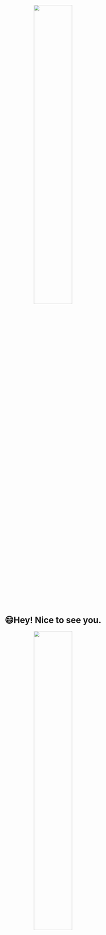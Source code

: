 

<!--
**DunHouGo/DunHouGo** is a ✨ _special_ ✨ repository because its `README.md` (this file) appears on your GitHub profile.

Here are some ideas to get you started:

- 🔭 I’m currently working on ...
- 🌱 I’m currently learning ...
- 👯 I’m looking to collaborate on ...
- 🤔 I’m looking for help with ...
- 💬 Ask me about ...
- 📫 How to reach me: ...
- 😄 Pronouns: ...
- ⚡ Fun fact: ...
-->
<div align="center">
<img src="https://rishavanand.github.io/static/images/greetings.gif" align="center" style="width: 50%" />
</div>  


<h1 align="center">😄Hey! Nice to see you.</h1>
<!--
<!--https://github.com/piyushsuthar/github-readme-quotes-->
<div align="center">
<img src="https://quotes-github-readme.vercel.app/api?type=horizontal&theme=dark&quote=I%20am%20a%20habbit%20developer%20and%20mostly%20coding%20for%20Maxon%20Cinema%204D%20plugins%20and%20tools.&author=DunHouGo" align="center" style="width: 50%" />
</div>  
-->
<!--
<p>Welcome to my page! </br> I'm <b>DunHouGo</b>, a habbit developer and mostly coding for Maxon Cinema 4D plugins and tools.</p>
<h3>Things I code with</h3>
  <img alt="React" src="Assets\adobe.svg" width=24/>
    <img src="https://komarev.com/ghpvc/?username=DunHouGo&&style=flat-square" align="center" />
-->
<!--
<h2 align="center">⚡My Skills</h2>
<p align="center"> 
  <img alt="Houdini" src="https://img.shields.io/badge/-Houdini-8DD6F9?style=flat-square&logo=houdini&logoColor=white" /> 
  <img alt="Nuke" src="https://img.shields.io/badge/-Nuke-007ACC?style=flat-square&logo=nuke&logoColor=white" />
  <img alt="Cinema4D" src="https://img.shields.io/badge/-Cinema 4D-46a2f1?style=flat-square&logo=Cinema4D&logoColor=white" />
  <img alt="Adobe" src="https://img.shields.io/badge/-Adobe-2088FF?style=flat-square&logo=adobe&logoColor=white" />
  <img alt="Adobe After Effects" src="https://img.shields.io/badge/-After Effects-1a73e8?style=flat-square&logo=adobeaftereffects&logoColor=white" />
  <img alt="Adobe Premire" src="https://img.shields.io/badge/-Adobe Premire-1a73e8?style=flat-square&logo=adobeaftereffects&logoColor=white" />
  <img alt="Adobe PhotoShop" src="https://img.shields.io/badge/-Adobe PhotoShop-1a73e8?style=flat-square&logo=adobephotoshop&logoColor=white" />
  <img alt="Adobe Illustrator" src="https://img.shields.io/badge/-Adobe Illustrator-1a73e8?style=flat-square&logo=adobeillustrator&logoColor=white" />
  <img alt="html5" src="https://img.shields.io/badge/-HTML5-E34F26?style=flat-square&logo=html5&logoColor=white" />
  <img alt="Python" src="https://img.shields.io/badge/-Python-E34F26?style=flat-square&logo=python&logoColor=white" />

</p>
-->
<!--
开源项目
-->
<h2 align="center">&#x2705;Open projects</h2>
<div align="center">
<table align="center">
  <thead align="center">
    <tr border: none;>
      <td><b>🎁 Projects</b></td>
      <td><b>⭐ Stars</b></td>
      <td><b>📚 Last Commit</b></td>
      <td><b>🛎 Languages</b></td>
    </tr>    
  </thead>  
  <tbody>
    <tr>    
      <td><a href="https://github.com/DunHouGo/Custom_Redshift_API"><b>Custom_Redshift_API</b></a></td>
      <td><img alt="Stars" src="https://img.shields.io/github/stars/DunHouGo/Custom_Redshift_API?style=flat-square&labelColor=343b41"/></td>
      <td><img alt="Last Commit" src="https://img.shields.io/github/last-commit/DunHouGo/Custom_Redshift_API?color=orange&style=flat-square&labelColor=343b41"/></td>
      <td><img alt="Languages" src="https://img.shields.io/github/languages/top/DunHouGo/Custom_Redshift_API?color=yellow&style=flat-square&labelColor=343b41"/></td>
    </tr>
	  <tr>
      <td><a href="https://github.com/DunHouGo/cinema4d_Shortcut"><b>cinema4d_Shortcut</b></a></td>
      <td><img alt="Stars" src="https://img.shields.io/github/stars/DunHouGo/cinema4d_Shortcut?style=flat-square&labelColor=343b41"/></td>
      <td><img alt="Last Commit" src="https://img.shields.io/github/last-commit/DunHouGo/cinema4d_Shortcut?color=orange&style=flat-square&labelColor=343b41"/></td>
      <td><img alt="Languages" src="https://img.shields.io/github/languages/top/DunHouGo/cinema4d_Shortcut?color=yellow&style=flat-square&labelColor=343b41"/></td>
    </tr>
    <tr>
      <td><a href="https://github.com/DunHouGo/cinema4d-scripts"><b>cinema4d-scripts</b></a></td>
      <td><img alt="Stars" src="https://img.shields.io/github/stars/DunHouGo/cinema4d-scripts?style=flat-square&labelColor=343b41"/></td>
      <td><img alt="Last Commit" src="https://img.shields.io/github/last-commit/DunHouGo/cinema4d-scripts?color=orange&style=flat-square&labelColor=343b41"/></td>
      <td><img alt="Languages" src="https://img.shields.io/github/languages/top/DunHouGo/cinema4d-scripts?color=yellow&style=flat-square&labelColor=343b41"/></td>
    </tr>
  </tbody>
</table>
</div>
<!--
闭源项目
-->


<h2 align="center">&#x26D4;Closed projects</h2>
<div align="center">
<table align="center">
  <thead align="center">
    <tr border: none;>
      <td><b>🎁 Projects</b></td>
      <td><b>⭐ Stars</b></td>
      <td><b>📚 Last Commit</b></td>
      <td><b>🛎 Languages</b></td>
    </tr> 
  </thead>
  <tbody>
    <tr>
      <td><a href="https://github.com/DunHouGo/c4dplugin_PluginManager"><b>c4dplugin_PluginManager</b></a></td>
      <td><img alt="Stars" src="https://img.shields.io/github/stars/DunHouGo/c4dplugin_PluginManager?style=flat-square&labelColor=343b41"/></td>
      <td><img alt="Last Commit" src="https://img.shields.io/github/last-commit/DunHouGo/c4dplugin_PluginManager?color=orange&style=flat-square&labelColor=343b41"/></td>
      <td><img alt="Languages" src="https://img.shields.io/github/languages/top/DunHouGo/c4dplugin_PluginManager?color=yellow&style=flat-square&labelColor=343b41"/></td>
    </tr>
	  <tr>
      <td><a href="https://github.com/DunHouGo/c4dplugin_RenderFlow"><b>c4dplugin_RenderFlow</b></a></td>
      <td><img alt="Stars" src="https://img.shields.io/github/stars/DunHouGo/c4dplugin_RenderFlow?style=flat-square&labelColor=343b41"/></td>
      <td><img alt="Last Commit" src="https://img.shields.io/github/last-commit/DunHouGo/c4dplugin_RenderFlow?color=orange&style=flat-square&labelColor=343b41"/></td>
      <td><img alt="Languages" src="https://img.shields.io/github/languages/top/DunHouGo/c4dplugin_RenderFlow?color=yellow&style=flat-square&labelColor=343b41"/></td>
    </tr>    
    <tr>
      <td><a href="https://github.com/DunHouGo/c4dplugin_RQSpyer"><b>c4dplugin_RQSpyer</b></a></td>
      <td><img alt="Stars" src="https://img.shields.io/github/stars/DunHouGo/c4dplugin_RQSpyer?style=flat-square&labelColor=343b41"/></td>
      <td><img alt="Last Commit" src="https://img.shields.io/github/last-commit/DunHouGo/c4dplugin_RQSpyer?color=orange&style=flat-square&labelColor=343b41"/></td>
      <td><img alt="Languages" src="https://img.shields.io/github/languages/top/DunHouGo/c4dplugin_RQSpyer?color=yellow&style=flat-square&labelColor=343b41"/></td>
    </tr>
    <tr>
      <td><a href="https://github.com/DunHouGo/c4dplugin_LightSolo"><b>c4dplugin_LightSolo</b></a></td>
      <td><img alt="Stars" src="https://img.shields.io/github/stars/DunHouGo/c4dplugin_LightSolo?style=flat-square&labelColor=343b41"/></td>
      <td><img alt="Last Commit" src="https://img.shields.io/github/last-commit/DunHouGo/c4dplugin_LightSolo?color=orange&style=flat-square&labelColor=343b41"/></td>
      <td><img alt="Languages" src="https://img.shields.io/github/languages/top/DunHouGo/c4dplugin_LightSolo?color=yellow&style=flat-square&labelColor=343b41"/></td>
    </tr>
    <tr>
      <td><a href="https://github.com/DunHouGo/c4dplugin_EasyToggler"><b>c4dplugin_EasyToggler</b></a></td>
      <td><img alt="Stars" src="https://img.shields.io/github/stars/DunHouGo/c4dplugin_EasyToggler?style=flat-square&labelColor=343b41"/></td>
      <td><img alt="Last Commit" src="https://img.shields.io/github/last-commit/DunHouGo/c4dplugin_EasyToggler?color=orange&style=flat-square&labelColor=343b41"/></td>
      <td><img alt="Languages" src="https://img.shields.io/github/languages/top/DunHouGo/c4dplugin_EasyToggler?color=yellow&style=flat-square&labelColor=343b41"/></td>
    </tr>
      <tr>
      <td><a href="https://github.com/DunHouGo/c4dplugin_ClonerPin"><b>c4dplugin_ClonerPin</b></a></td>
      <td><img alt="Stars" src="https://img.shields.io/github/stars/DunHouGo/c4dplugin_ClonerPin?style=flat-square&labelColor=343b41"/></td>
      <td><img alt="Last Commit" src="https://img.shields.io/github/last-commit/DunHouGo/c4dplugin_ClonerPin?color=orange&style=flat-square&labelColor=343b41"/></td>
      <td><img alt="Languages" src="https://img.shields.io/github/languages/top/DunHouGo/c4dplugin_ClonerPin?color=yellow&style=flat-square&labelColor=343b41"/></td>
    </tr>
  </tbody>
</table>
</div>

<!--
开发项目
-->
<h2 align="center">&#x1F333;WIP projects</h2>
<div align="center">
<table>
  <thead align="center">
    <tr border: none;>
      <td><b>🎁 Projects</b></td>
      <td><b>⭐ Stars</b></td>
      <td><b>📚 Last Commit</b></td>
      <td><b>🛎 Languages</b></td>
    </tr>    
  </thead>
  <tbody>
    <tr>
      <td><a href="https://github.com/DunHouGo/c4dplugin_WorkFlow"><b>c4dplugin_WorkFlow</b></a></td>
      <td><img alt="Stars" src="https://img.shields.io/github/stars/DunHouGo/c4dplugin_WorkFlow?style=flat-square&labelColor=343b41"/></td>
      <td><img alt="Last Commit" src="https://img.shields.io/github/last-commit/DunHouGo/c4dplugin_WorkFlow?color=orange&style=flat-square&labelColor=343b41"/></td>
      <td><img alt="Languages" src="https://img.shields.io/github/languages/top/DunHouGo/c4dplugin_WorkFlow?color=yellow&style=flat-square&labelColor=343b41"/></td>
    </tr>
	  <tr>
      <td><a href="https://github.com/DunHouGo/c4dplugin_GoPainter"><b>c4dplugin_GoPainter</b></a></td>
      <td><img alt="Stars" src="https://img.shields.io/github/stars/DunHouGo/c4dplugin_GoPainter?style=flat-square&labelColor=343b41"/></td>
      <td><img alt="Last Commit" src="https://img.shields.io/github/last-commit/DunHouGo/c4dplugin_GoPainter?color=orange&style=flat-square&labelColor=343b41"/></td>
      <td><img alt="Languages" src="https://img.shields.io/github/languages/top/DunHouGo/c4dplugin_GoPainter?color=yellow&style=flat-square&labelColor=343b41"/></td>
    </tr>
  </tbody>
</table>
</div>


<h2 align="center">&#x1F34F;Github Most Languages</h2>
<div align="center"><img src="https://github-readme-stats.vercel.app/api/top-langs/?username=DunHouGo&layout=compact" align="center" /></div> 




<h2 align="center">&#x1F354;Connect with me</h2>
<div align="center">
<a href="https://github.com/DunHouGo" target="_blank">
<img src=https://img.shields.io/badge/github-%2324292e.svg?&style=for-the-badge&logo=github&logoColor=white alt=github style="margin-bottom: 5px;" />
</a>  
</div>  
  

<br/> 
<h2 align="center">&#x1F37A;Github Stats</h2>
<div align="center"><img src="https://github-readme-stats.vercel.app/api?username=DunHouGo&show_icons=true&count_private=true&hide_border=true" align="center" /></div>  
<br/>  


  

<h2 align="center">🌈Show your support</h2>
<h5 align="center">Be sure to drop a 🌟 if you like the project!</h5>
<br/>


<h2 align="center">🤗Author</h2>
<h4 align="center">👤DunHouGo</h4>
<div align="center">

Website: [@王敦厚Go](https://www.boghma.com)
<br/>
Community: [@王敦厚Go](https://community.boghma.com)
<br/>
Bilibili: [@王敦厚Go](https://space.bilibili.com/88982338?spm_id_from=333.1007.0.0)
<br/>
Github: [@DunHouGo](https://github.com/DunHouGo)
<br/>
Gitee: [@DunHouGo](https://gitee.com/DunHouGo)
<br/>
</div>
